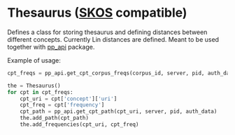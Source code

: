 Thesaurus ([SKOS](https://www.w3.org/2004/02/skos/) compatible)
===============================

Defines a class for storing thesaurus and defining distances between different concepts.
Currently Lin distances are defined.
Meant to be used together with [pp_api](https://github.com/artreven/pp_api) package.

Example of usage:
```python
cpt_freqs = pp_api.get_cpt_corpus_freqs(corpus_id, server, pid, auth_data)

the = Thesaurus()
for cpt in cpt_freqs:
    cpt_uri = cpt['concept']['uri']
    cpt_freq = cpt['frequency']
    cpt_path = pp_api.get_cpt_path(cpt_uri, server, pid, auth_data)
    the.add_path(cpt_path)
    the.add_frequencies(cpt_uri, cpt_freq)
```
